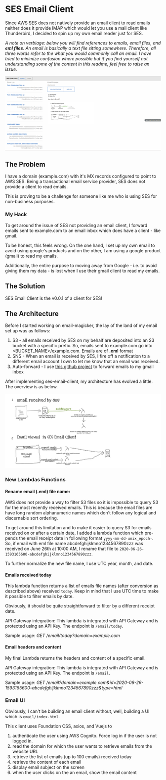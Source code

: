 # SES Email Client

Since AWS SES does not natively provide an email client to read emails neither does it provide IMAP which would let you use a mail client like Thunderbird, I decided to spin up my own email reader just for SES.

*A note on verbiage: below you will find references to **emails*, *email files**, and **eml files**. An email is basically a text file sitting somewhere. Therefore, all three words refer to the what you would commonly call an email. I have tried to minimize confusion where possible but if you find yourself not understanding some of the content in this readme, feel free to raise an issue.*

![](docs/email-client.png)

## The Problem

I have a domain (example.com) with it's MX records configured to point to AWS SES. Being a transactional email service provider, SES does not provide a client to read emails. 

This is proving to be a challenge for someone like me who is using SES for non-business purposes.

### My Hack

To get around the issue of SES not providing an email client, I forward emails sent to example.com to an email inbox which does have a client - like gmail. 

To be honest, this feels wrong. On the one hand, I set up my own email to avoid using google's products and on the other, I am using a google product (gmail) to read my emails. 

Additionally, the entire purpose to moving away from Google - i.e. to avoid giving them my data - is lost when I use their gmail client to read my emails.

## The Solution

SES Email Client is the v0.0.1 of a client for SES!

## The Architecture 

Before I started working on email-magicker, the lay of the land of my email set up was as follows:

1. S3 - all emails received by SES on my behalf are deposited into an S3 bucket with a specific prefix. So, emails sent to example.com go into <BUCKET_NAME>/example.com. Emails are of **.eml** format
2. SNS - When an email is received by SES, I fire off a notification to a different email account I own to let me know that an email was received.
3. Auto-forward - I use [this github project](https://github.com/arithmetric/aws-lambda-ses-forwarder) to forward emails to my gmail inbox

After implementing ses-email-client, my architecture has evolved a little. The overview is as below.

![](docs/ses-email-client.png)
### New Lambdas Functions

#### Rename email (.eml) file name: 

AWS does not provide a way to filter S3 files so it is impossible to query S3 for the most recently received emails. This is because the email files are have long random alphanumeric names which don't follow any logical and discernable sort ordering. 

To get around this limitation and to make it easier to query S3 for emails received on or after a certain date, I added a lambda function which pre-pends the email receipt date in following format ```yyyy-mm-dd-unix_epoch-```. So, if email with eml file name abcdefghijklmno1234567890zzz was received on June 26th at 10:00 AM, I rename that file to ```2020-06-26-1593165600-abcdefghijklmno1234567890zzz```. 

To further normalize the new file name, I use UTC year, month, and date.

#### Emails received today 

This lambda function returns a list of emails file names (after conversion as described above) received ```today```. Keep in mind that I use UTC time to make it possible to filter emails by date. 

Obviously, it should be quite straightforward to filter by a different receipt date. 

API Gateway integration: This lambda is integrated with API Gateway and is protected using an API Key. The endpoint is `/email/today`.

Sample usage: *GET /email/today?domain=example.com*

#### Email headers and content

My final Lambda returns the headers and content of a specific email. 

API Gateway integration: This lambda is integrated with API Gateway and is protected using an API Key. The endpoint is `/email`. 

Sample usage: *GET /email?domain=example.com&id=2020-06-26-1593165600-abcdefghijklmno1234567890zzz&type=html*

### Email UI

Obviously, I can't be building an email client without, well, building a UI which is ```email/index.html```.

This client uses Foundation CSS, axios, and Vuejs to 
1. authenticate the user using AWS Cognito. Force log in if the user is not logged in.
2. read the domain for which the user wants to retrieve emails from the website URL
3. retrieve the list of emails (up to 100 emails) received today
4. retrieve the content of each email
5. display email subject on the screen
6. when the user clicks on the an email, show the email content
